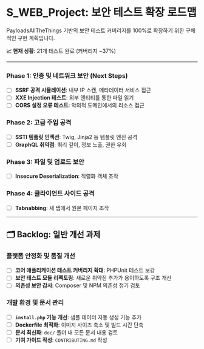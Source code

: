 # S_WEB_Project: 보안 테스트 확장 로드맵

PayloadsAllTheThings 기반의 보안 테스트 커버리지를 100%로 확장하기 위한 구체적인 구현 계획입니다.

**📈 현재 상황**: 21개 테스트 완료 (커버리지 ~37%)

---

### Phase 1: 인증 및 네트워크 보안 (Next Steps)
- [ ] **SSRF 공격 시뮬레이션**: 내부 IP 스캔, 메타데이터 서비스 접근
- [ ] **XXE Injection 테스트**: 외부 엔티티를 통한 파일 읽기
- [ ] **CORS 설정 오류 테스트**: 악의적 도메인에서의 리소스 접근

### Phase 2: 고급 주입 공격
- [ ] **SSTI 템플릿 인젝션**: Twig, Jinja2 등 템플릿 엔진 공격
- [ ] **GraphQL 취약점**: 쿼리 깊이, 정보 노출, 권한 우회

### Phase 3: 파일 및 업로드 보안
- [ ] **Insecure Deserialization**: 직렬화 객체 조작

### Phase 4: 클라이언트 사이드 공격
- [ ] **Tabnabbing**: 새 탭에서 원본 페이지 조작

---

## 🗂️ Backlog: 일반 개선 과제

### 플랫폼 안정화 및 품질 개선
- [ ] **코어 애플리케이션 테스트 커버리지 확대**: PHPUnit 테스트 보강
- [ ] **보안 테스트 모듈 리팩토링**: 새로운 취약점 추가가 용이하도록 구조 개선
- [ ] **의존성 보안 감사**: Composer 및 NPM 의존성 정기 검토

### 개발 환경 및 문서 관리
- [ ] **`install.php` 기능 개선**: 샘플 데이터 자동 생성 기능 추가
- [ ] **Dockerfile 최적화**: 이미지 사이즈 축소 및 빌드 시간 단축
- [ ] **문서 최신화**: `doc/` 폴더 내 모든 문서 내용 검토
- [ ] **기여 가이드 작성**: `CONTRIBUTING.md` 작성
